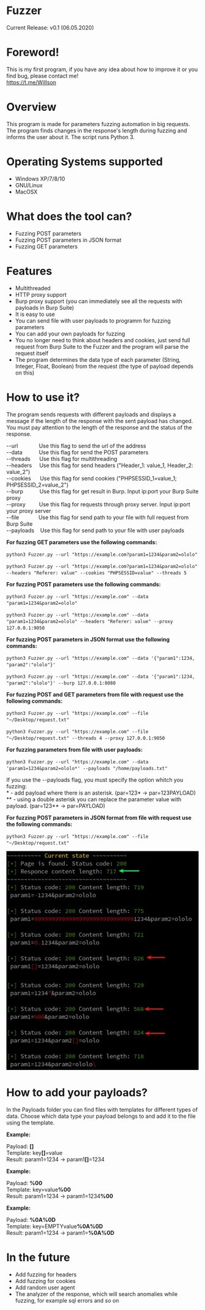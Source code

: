 
# Fuzzer
Current Release: v0.1 (06.05.2020)

# Foreword!
This is my first program, if you have any idea about how to improve it or you find bug, please contact me!  
https://t.me/WiIIson

# Overview
This program is made for parameters fuzzing automation in big requests. The program finds changes in the response's length during fuzzing and informs the user about it. The script runs Python 3.

# Operating Systems supported
- Windows XP/7/8/10
- GNU/Linux
- MacOSX

# What does the tool can?
- Fuzzing POST parameters
- Fuzzing POST parameters in JSON format
- Fuzzing GET parameters

# Features
- Multithreaded
- HTTP proxy support
- Burp proxy support (you can immediately see all the requests with payloads in Burp Suite)
- It is easy to use
- You can send file with user payloads to programm for fuzzing parameters
- You can add your own payloads for fuzzing
- You no longer need to think about headers and cookies, just send full request from Burp Suite to the Fuzzer and the program will parse the request itself
- The program determines the data type of each parameter (String, Integer, Float, Boolean) from the request (the type of payload depends on this)

# How to use it?
The program sends requests with different payloads and displays a message if the length of the response with the sent payload has changed. You must pay attention to the length of the response and the status of the response.

  --url&nbsp;&nbsp;&nbsp;&nbsp;&nbsp;&nbsp;&nbsp;&nbsp;&nbsp;&nbsp;&nbsp;&nbsp;&nbsp;&nbsp;Use this flag to send the url of the address  
  --data&nbsp;&nbsp;&nbsp;&nbsp;&nbsp;&nbsp;&nbsp;&nbsp;&nbsp;&nbsp;&nbsp;Use this flag for send the POST parameters  
  --threads&nbsp;&nbsp;&nbsp;&nbsp;&nbsp;&nbsp;Use this flag for multithreading  
  --headers&nbsp;&nbsp;&nbsp;&nbsp;&nbsp;Use this flag for send headers ("Header_1: value_1, Header_2: value_2")  
  --cookies&nbsp;&nbsp;&nbsp;&nbsp;&nbsp;&nbsp;Use this flag for send cookies ("PHPSESSID_1=value_1; PHPSESSID_2=value_2")  
  --burp&nbsp;&nbsp;&nbsp;&nbsp;&nbsp;&nbsp;&nbsp;&nbsp;&nbsp;&nbsp;&nbsp;Use this flag for get result in Burp. Input ip:port your Burp Suite proxy  
  --proxy&nbsp;&nbsp;&nbsp;&nbsp;&nbsp;&nbsp;&nbsp;&nbsp;&nbsp;Use this flag for requests through proxy server. Input ip:port your proxy server  
  --file&nbsp;&nbsp;&nbsp;&nbsp;&nbsp;&nbsp;&nbsp;&nbsp;&nbsp;&nbsp;&nbsp;&nbsp;&nbsp;Use this flag for send path to your file with  full request from Burp Suite   
  --payloads&nbsp;&nbsp;&nbsp;&nbsp;Use this flag for send path to your file with user payloads  

__For fuzzing GET parameters use the following commands:__  

`python3 Fuzzer.py --url "https://example.com?param1=1234&param2=ololo"`  

`python3 Fuzzer.py --url "https://example.com?param1=1234&param2=ololo" --headers "Referer: value" --cookies "PHPSESSID=value" --threads 5`

__For fuzzing POST parameters use the following commands:__  

`python3 Fuzzer.py --url "https://example.com" --data "param1=1234&param2=ololo"`

`python3 Fuzzer.py --url "https://example.com" --data "param1=1234&param2=ololo" --headers "Referer: value" --proxy 127.0.0.1:9050`

__For fuzzing POST parameters in JSON format use the following commands:__  

`python3 Fuzzer.py --url "https://example.com" --data '{"param1":1234, "param2":"ololo"}'`

`python3 Fuzzer.py --url "https://example.com" --data '{"param1":1234, "param2":"ololo"}' --burp 127.0.0.1:8080`

__For fuzzing POST and GET parameters from file with request use the following commands:__  

`python3 Fuzzer.py --url "https://example.com" --file "~/Desktop/request.txt"`  

`python3 Fuzzer.py --url "https://example.com" --file "~/Desktop/request.txt" --threads 4 --proxy 127.0.0.1:9050`  

__For fuzzing parameters from file with user payloads:__ 

`python3 Fuzzer.py --url "https://example.com" --data 'param1=1234&param2=ololo*' --payloads "/home/payloads.txt"`
 
If you use the --payloads flag, you must specify the option whitch you fuzzing:  
\* - add payload where there is an asterisk. (par=123* -> par=123PAYLOAD)  
\*\* - using a double asterisk you can replace the parameter value with payload. (par=123** -> par=PAYLOAD)  

__For fuzzing POST parameters in JSON format from file with request use the following commands:__  

`python3 Fuzzer.py --url "https://example.com" --file "~/Desktop/request.txt"`  

![Альтернативный текст](https://github.com/WiIs0n/Fuzzer/blob/master/README_img/img1.jpg)

# How to add your payloads?
In the Payloads folder you can find files with templates for different types of data. Choose which data type your payload belongs to and add it to the file using the template.

__Example:__

Payload: <b>[]</b>  
Template: key<b>[]</b>=value  
Result: param1=1234  ->  param1<b>[]</b>=1234  

__Example:__

Payload: <b>%00</b>  
Template: key=value<b>%00</b>  
Result: param1=1234  ->  param1=1234<b>%00</b>  

__Example:__

Payload: <b>%0A%0D</b>  
Template: key=EMPTYvalue<b>%0A%0D</b>  
Result: param1=1234  ->  param1=<b>%0A%0D</b>  

# In the future
- Add fuzzing for headers  
- Add fuzzing for cookies  
- Add random user agent  
- The analyzer of the response, which will search anomalies while fuzzing, for example sql errors and so on  
